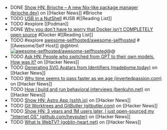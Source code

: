- DONE [Show HN: Brioche – A new Nix-like package manager (brioche.dev)](https://news.ycombinator.com/item?id=40563984) on [[Hacker News]] #Brioche
- TODO [USB in a NutShell](https://www.beyondlogic.org/usbnutshell/usb1.shtml) #USB #[[Reading List]]
- TODO #explore [[Podman]]
- DONE [Why you don't have to worry that Docker isn't COMPLETELY open source](https://robrich.org/archive/2019/08/17/its-ok-docker-isnt-completely-open-source.aspx) #Docker #[[Reading List]]
- TODO #explore [awesome-selfhosted/awesome-selfhosted](https://github.com/awesome-selfhosted/awesome-selfhosted) #[[Awesome/Self Host]]
  @@html: <a href="https://github.com/awesome-selfhosted/awesome-selfhosted/"><img src="https://github-readme-stats-astronomer.vercel.app/api/pin/?username=awesome-selfhosted&repo=awesome-selfhosted&theme=tokyonight" alt="awesome-selfhosted/awesome-selfhosted"/></a>@@
- TODO [Ask HN: People who switched from GPT to their own models. How was it?](https://news.ycombinator.com/item?id=39519692) on [[Hacker News]]
- TODO [Generating SVG Avatars from Identifiers (madebyme.today)](https://news.ycombinator.com/item?id=39500771) on [[Hacker News]]
- TODO [Why time seems to pass faster as we age (invertedpassion.com)](https://news.ycombinator.com/item?id=39522249) on [[Hacker News]]
- TODO [How I build and run behavioral interviews (benkuhn.net)](https://news.ycombinator.com/item?id=39510405) on [[Hacker News]]
- TODO [Show HN: Astro App (sshh.io)](https://news.ycombinator.com/item?id=39591529) on [[Hacker News]]
- TODO [Git Worktrees and GitButler (gitbutler.com)](https://news.ycombinator.com/item?id=39594164) on [[Hacker News]]
- TODO [Show HN: 3 years and 1M users later, I just open-sourced my "Internet OS" (github.com/heyputer)](https://news.ycombinator.com/item?id=39597030) on [[Hacker News]]
- TODO [What Is WebTV? (goblin-heart.net)](https://news.ycombinator.com/item?id=39579465) on [[Hacker News]]